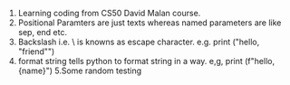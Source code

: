 1. Learning coding from CS50 David Malan course.
2. Positional Paramters are just texts whereas named parameters are like sep, end etc. 
3. Backslash i.e. \ is knowns as escape character. e.g. print ("hello, \"friend\"")
4. format string tells python to format string in a way.
e,g,
print (f"hello, {name}")
5.Some random testing

